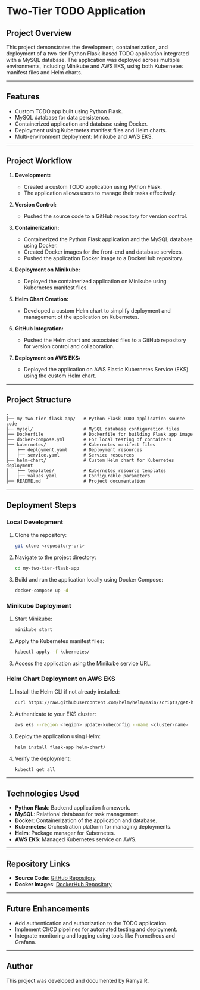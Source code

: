 # Two-Tier TODO Application

## Project Overview
This project demonstrates the development, containerization, and deployment of a two-tier Python Flask-based TODO application integrated with a MySQL database. The application was deployed across multiple environments, including Minikube and AWS EKS, using both Kubernetes manifest files and Helm charts.

---

## Features
- Custom TODO app built using Python Flask.
- MySQL database for data persistence.
- Containerized application and database using Docker.
- Deployment using Kubernetes manifest files and Helm charts.
- Multi-environment deployment: Minikube and AWS EKS.

---

## Project Workflow

1. **Development:**
   - Created a custom TODO application using Python Flask.
   - The application allows users to manage their tasks effectively.

2. **Version Control:**
   - Pushed the source code to a GitHub repository for version control.

3. **Containerization:**
   - Containerized the Python Flask application and the MySQL database using Docker.
   - Created Docker images for the front-end and database services.
   - Pushed the application Docker image to a DockerHub repository.

4. **Deployment on Minikube:**
   - Deployed the containerized application on Minikube using Kubernetes manifest files.

5. **Helm Chart Creation:**
   - Developed a custom Helm chart to simplify deployment and management of the application on Kubernetes.

6. **GitHub Integration:**
   - Pushed the Helm chart and associated files to a GitHub repository for version control and collaboration.

7. **Deployment on AWS EKS:**
   - Deployed the application on AWS Elastic Kubernetes Service (EKS) using the custom Helm chart.

---

## Project Structure
```
.
├── my-two-tier-flask-app/   # Python Flask TODO application source code
├── mysql/                   # MySQL database configuration files
├── Dockerfile               # Dockerfile for building Flask app image
├── docker-compose.yml       # For local testing of containers
├── kubernetes/              # Kubernetes manifest files
│   ├── deployment.yaml      # Deployment resources
│   ├── service.yaml         # Service resources
├── helm-chart/              # Custom Helm chart for Kubernetes deployment
│   ├── templates/           # Kubernetes resource templates
│   ├── values.yaml          # Configurable parameters
├── README.md                # Project documentation
```

---

## Deployment Steps

### Local Development
1. Clone the repository:
   ```bash
   git clone <repository-url>
   ```
2. Navigate to the project directory:
   ```bash
   cd my-two-tier-flask-app
   ```
3. Build and run the application locally using Docker Compose:
   ```bash
   docker-compose up -d
   ```

### Minikube Deployment
1. Start Minikube:
   ```bash
   minikube start
   ```
2. Apply the Kubernetes manifest files:
   ```bash
   kubectl apply -f kubernetes/
   ```
3. Access the application using the Minikube service URL.

### Helm Chart Deployment on AWS EKS
1. Install the Helm CLI if not already installed:
   ```bash
   curl https://raw.githubusercontent.com/helm/helm/main/scripts/get-helm-3 | bash
   ```
2. Authenticate to your EKS cluster:
   ```bash
   aws eks --region <region> update-kubeconfig --name <cluster-name>
   ```
3. Deploy the application using Helm:
   ```bash
   helm install flask-app helm-chart/
   ```
4. Verify the deployment:
   ```bash
   kubectl get all
   ```

---

## Technologies Used
- **Python Flask**: Backend application framework.
- **MySQL**: Relational database for task management.
- **Docker**: Containerization of the application and database.
- **Kubernetes**: Orchestration platform for managing deployments.
- **Helm**: Package manager for Kubernetes.
- **AWS EKS**: Managed Kubernetes service on AWS.

---

## Repository Links
- **Source Code**: [GitHub Repository](https://github.com/Ramya-R74/my-two-tier-flask-app)
- **Docker Images**: [DockerHub Repository](ramya74/python-flask-app:v1)

---

## Future Enhancements
- Add authentication and authorization to the TODO application.
- Implement CI/CD pipelines for automated testing and deployment.
- Integrate monitoring and logging using tools like Prometheus and Grafana.

---

## Author
This project was developed and documented by Ramya R.
